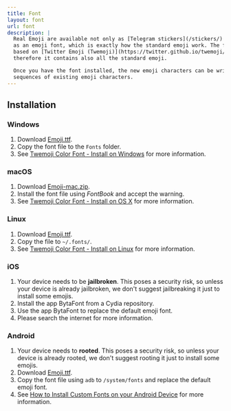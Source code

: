 ```yaml
---
title: Font
layout: font
url: font
description: |
  Real Emoji are available not only as [Telegram stickers](/stickers/) but also
  as an emoji font, which is exactly how the standard emoji work. The font is
  based on [Twitter Emoji (Twemoji)](https://twitter.github.io/twemoji/),
  therefore it contains also all the standard emoji.

  Once you have the font installed, the new emoji characters can be written as
  sequences of existing emoji characters.
---
```

## Installation

### Windows

1. Download [Emoji.ttf](/dist/Emoji.ttf).
2. Copy the font file to the `Fonts` folder.
3. See [Twemoji Color Font - Install on Windows](https://github.com/eosrei/twemoji-color-font#install-on-windows) for more information.

### macOS

1. Download [Emoji-mac.zip](/dist/Emoji-mac.zip).
2. Install the font file using *FontBook* and accept the warning.
3. See [Twemoji Color Font - Install on OS X](https://github.com/eosrei/twemoji-color-font#install-on-os-x) for more information.

### Linux

1. Download [Emoji.ttf](/dist/Emoji.ttf).
2. Copy the file to `~/.fonts/`.
3. See [Twemoji Color Font - Install on Linux](https://github.com/eosrei/twemoji-color-font#install-on-linux) for more information.

### iOS

1. Your device needs to be **jailbroken**. This poses a security risk, so unless your device is already jailbroken, we don't suggest jailbreaking it just to install some emojis.
2. Install the app BytaFont from a Cydia repository.
3. Use the app BytaFont to replace the default emoji font.
4. Please search the internet for more information.

### Android

1. Your device needs to **rooted**. This poses a security risk, so unless your device is already rooted, we don't suggest rooting it just to install some emojis.
2. Download [Emoji.ttf](/dist/Emoji.ttf).
3. Copy the font file using `adb` to `/system/fonts` and replace the default emoji font.
4. See [How to Install Custom Fonts on your Android Device](https://joyofandroid.com/how-to-install-custom-fonts-on-your-android-device/) for more information.
